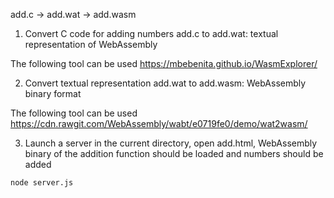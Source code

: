 add.c -> add.wat -> add.wasm

1. Convert C code for adding numbers add.c to add.wat: textual representation of WebAssembly

The following tool can be used
  https://mbebenita.github.io/WasmExplorer/

2. Convert textual representation add.wat to add.wasm: WebAssembly binary format

The following tool can be used
https://cdn.rawgit.com/WebAssembly/wabt/e0719fe0/demo/wat2wasm/

3. Launch a server in the current directory, open add.html, WebAssembly binary of the addition function should be loaded and numbers should be added

`node server.js`